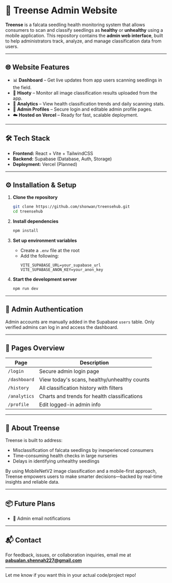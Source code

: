 # 🌱 Treense Admin Website

**Treense** is a falcata seedling health monitoring system that allows consumers to scan and classify seedlings as **healthy** or **unhealthy** using a mobile application. This repository contains the **admin web interface**, built to help administrators track, analyze, and manage classification data from users.

---

## 🌐 Website Features

- 📊 **Dashboard** – Get live updates from app users scanning seedlings in the field.
- 📂 **Hisoty** – Monitor all image classification results uploaded from the app.
- 📍 **Analytics** – View health classification trends and daily scanning stats.
- 👤 **Admin Profiles** – Secure login and editable admin profile pages.
- ☁️ **Hosted on Vercel** – Ready for fast, scalable deployment.

---

## 🛠️ Tech Stack

- **Frontend:** React + Vite + TailwindCSS  
- **Backend:** Supabase (Database, Auth, Storage)  
- **Deployment:** Vercel (Planned)  

---

## ⚙️ Installation & Setup

1. **Clone the repository**
   ```bash
   git clone https://github.com/shonwan/treensehub.git
   cd treensehub
   ```

2. **Install dependencies**
   ```bash
   npm install
   ```

3. **Set up environment variables**
   - Create a `.env` file at the root
   - Add the following:
     ```env
     VITE_SUPABASE_URL=your_supabase_url
     VITE_SUPABASE_ANON_KEY=your_anon_key
     ```

4. **Start the development server**
   ```bash
   npm run dev
   ```

---

## 🔐 Admin Authentication

Admin accounts are manually added in the Supabase `users` table. Only verified admins can log in and access the dashboard.

---

## 🧪 Pages Overview

| Page       | Description                                    |
|------------|------------------------------------------------|
| `/login`   | Secure admin login page                        |
| `/dashboard` | View today's scans, healthy/unhealthy counts |
| `/history` | All classification history with filters        |
| `/analytics` | Charts and trends for health classifications |
| `/profile` | Edit logged-in admin info                      |

---

## 🧠 About Treense

Treense is built to address:
- Misclassification of falcata seedlings by inexperienced consumers
- Time-consuming health checks in large nurseries
- Delays in identifying unhealthy seedlings

By using MobileNetV2 image classification and a mobile-first approach, Treense empowers users to make smarter decisions—backed by real-time insights and reliable data.

---

## 📦 Future Plans

- 🔔 Admin email notifications

---

## 📬 Contact

For feedback, issues, or collaboration inquiries, email me at **pabualan.shennah227@gmail.com**

---

Let me know if you want this in your actual code/project repo!
